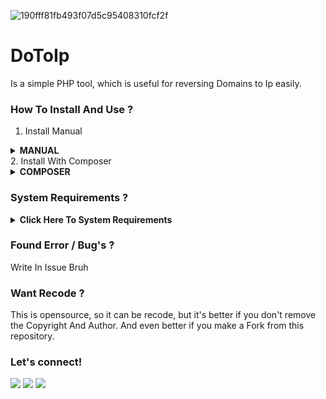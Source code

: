 ![190fff81fb493f07d5c95408310fcf2f](https://user-images.githubusercontent.com/45889833/102017442-82485080-3d99-11eb-9236-98ac2d96a878.jpg)

# DoToIp
Is a simple PHP tool, which is useful for reversing Domains to Ip easily.

### How To Install And Use ? 

1. Install Manual 
<details>
 <summary><strong>MANUAL</strong></summary>
    - 🤔 git clone https://github.com/imyhacker/DOTOIP</br>
    - 🤔 cd DOTOIP</br>
    - 🤔 php index</br>
</details>
2. Install With Composer
<details>
 <summary><strong>COMPOSER</strong></summary>
    - 🤔 composer create-project dotoip/dotoip -s dev</br>
    - 🤔 cd dotoip</br>
    - 🤔 php index</br>
</details>


### System Requirements ? 
<details>
 <summary><strong>Click Here To System Requirements</strong></summary>
    - 🤔 PHP >5,7</br>
    - 🤔 PHP is installed globally</br>
    - 🤔 Strong Internet Connection</br>
    - 🤔 Storage Medium / Large is Better</br>
</details>

### Found Error / Bug's ?
Write In Issue Bruh


### Want Recode ?
This is opensource, so it can be recode, but it's better if you don't remove the Copyright And Author.
And even better if you make a Fork from this repository.


### Let's connect!
<p>
    <a href="https://medium.com/@ariikun" target="blank"><img src="https://img.shields.io/badge/Arii-kun-30302f?style=flat&logo=medium" /></a>
    <a href="https://www.paypal.me/arikungans" target="blank"><img src="https://ionicabizau.github.io/badges/paypal.svg" /></a>
    <a href="https://t.me/darbex_x" target="_blank"><img src="https://img.shields.io/badge/Arii-kun-30302f?style=flat&logo=telegram" /></a>
</p>
